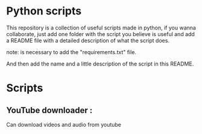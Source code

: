 # Python scripts

This repository is a collection of useful scripts made in python, if you wanna collaborate, just add one folder with the script you believe is useful and add a README file with a detailed description of what the script does.

note: is necessary to add the "requirements.txt" file.

And then add the name and a little description of the script in this README.

# Scripts

## YouTube downloader :

Can download videos and audio from youtube
